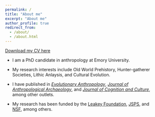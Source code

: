 ```yaml
---
permalink: /
title: "About me"
excerpt: "About me"
author_profile: true
redirect_from: 
  - /about/
  - /about.html
---
```


[Download my CV here](http://raylc.github.io/files/CV_Cheng_LIU.pdf)

- I am a PhD candidate in anthropology at Emory University.

- My research interests include Old World Prehistory, Hunter-gatherer Societies, Lithic Anlaysis, and Cultural Evolution.

- I have published in [*Evolutionary Anthropology*](https://onlinelibrary.wiley.com/doi/full/10.1002/evan.21964), [*Journal of Anthropological Archaeology*](https://www.sciencedirect.com/science/article/abs/pii/S0278416520301963), and [*Journal of Cognition and Culture*](https://brill.com/view/journals/jocc/21/3-4/article-p243_3.xml), among other outlets.

- My research has been funded by the [Leakey Foundation](https://leakeyfoundation.org/introducing-the-spring-2022-leakey-foundation-grantees/), [JSPS](https://www.jsps.go.jp/english/e-oubei-s/index.html), and [NSF](https://www.nsf.gov/awardsearch/showAward?AWD_ID=2020156&HistoricalAwards=false), among others.